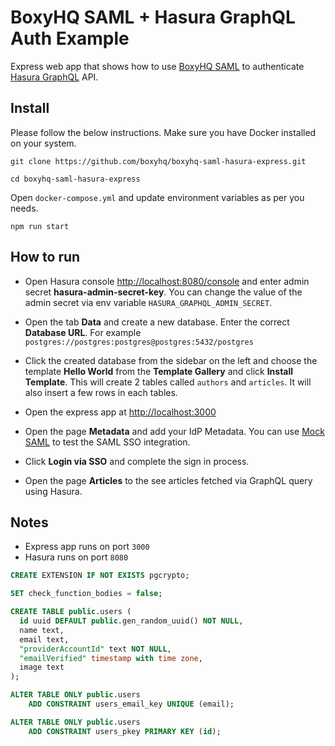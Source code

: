 # BoxyHQ SAML + Hasura GraphQL Auth Example

Express web app that shows how to use [BoxyHQ SAML](https://github.com/boxyhq/jackson) to authenticate [Hasura GraphQL](https://github.com/hasura/graphql-engine) API.

## Install

Please follow the below instructions. Make sure you have Docker installed on your system.

```
git clone https://github.com/boxyhq/boxyhq-saml-hasura-express.git
```

```
cd boxyhq-saml-hasura-express
```

Open `docker-compose.yml` and update environment variables as per you needs.

```
npm run start
```

## How to run

- Open Hasura console [http://localhost:8080/console](http://localhost:8080/console) and enter admin secret **hasura-admin-secret-key**. You can change the value of the admin secret via env variable `HASURA_GRAPHQL_ADMIN_SECRET`.

- Open the tab **Data** and create a new database. Enter the correct **Database URL**. For example `postgres://postgres:postgres@postgres:5432/postgres`

- Click the created database from the sidebar on the left and choose the template **Hello World** from the **Template Gallery** and click **Install Template**. This will create 2 tables called `authors` and `articles`. It will also insert a few rows in each tables.

- Open the express app at [http://localhost:3000](http://localhost:3000)

- Open the page **Metadata** and add your IdP Metadata. You can use [Mock SAML](https://mocksaml.com/) to test the SAML SSO integration.

- Click **Login via SSO** and complete the sign in process.

- Open the page **Articles** to the see articles fetched via GraphQL query using Hasura.

## Notes

- Express app runs on port `3000`
- Hasura runs on port `8080`

```sql
CREATE EXTENSION IF NOT EXISTS pgcrypto;

SET check_function_bodies = false;

CREATE TABLE public.users (
  id uuid DEFAULT public.gen_random_uuid() NOT NULL,
  name text,
  email text,
  "providerAccountId" text NOT NULL,
  "emailVerified" timestamp with time zone,
  image text
);

ALTER TABLE ONLY public.users
    ADD CONSTRAINT users_email_key UNIQUE (email);

ALTER TABLE ONLY public.users
    ADD CONSTRAINT users_pkey PRIMARY KEY (id);
```
